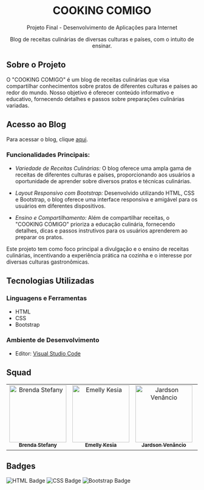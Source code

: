 <h1 align="center">COOKING COMIGO</h1>

<p align="center">Projeto Final - Desenvolvimento de Aplicações para Internet</p>

<p align="center">Blog de receitas culinárias de diversas culturas e países, com o intuito de ensinar.</p>

## Sobre o Projeto

O "COOKING COMIGO" é um blog de receitas culinárias que visa compartilhar conhecimentos sobre pratos de diferentes culturas e países ao redor do mundo. Nosso objetivo é oferecer conteúdo informativo e educativo, fornecendo detalhes e passos sobre preparações culinárias variadas.

## Acesso ao Blog

Para acessar o blog, clique [aqui](https://cookingcomigo.netlify.app/).

### Funcionalidades Principais:

- *Variedade de Receitas Culinárias:* O blog oferece uma ampla gama de receitas de diferentes culturas e países, proporcionando aos usuários a oportunidade de aprender sobre diversos pratos e técnicas culinárias.

- *Layout Responsivo com Bootstrap:* Desenvolvido utilizando HTML, CSS e Bootstrap, o blog oferece uma interface responsiva e amigável para os usuários em diferentes dispositivos.

- *Ensino e Compartilhamento:* Além de compartilhar receitas, o "COOKING COMIGO" prioriza a educação culinária, fornecendo detalhes, dicas e passos instrutivos para os usuários aprenderem ao preparar os pratos.

Este projeto tem como foco principal a divulgação e o ensino de receitas culinárias, incentivando a experiência prática na cozinha e o interesse por diversas culturas gastronômicas.

## Tecnologias Utilizadas

### Linguagens e Ferramentas

- HTML
- CSS
- Bootstrap

### Ambiente de Desenvolvimento

- Editor: [Visual Studio Code](https://code.visualstudio.com)

## Squad

<table align="center">
  <tr>
    <td align="center"><a href="https://github.com/BrendaStefany"><img src="https://avatars.githubusercontent.com/u/85852834?v=4" width="150px" alt="Brenda Stefany"/><br /><sub><b>Brenda Stefany</b></sub></a</td>
    <td align="center"><a href="https://github.com/EmellyKesia"><img src="https://avatars.githubusercontent.com/u/143356737?v=4" width="150px" alt="Emelly Kesia"/><br /><sub><b>Emelly Kesia</b></sub></a></td>
    <td align="center"><a href="https://github.com/jardson123442"><img src="https://avatars.githubusercontent.com/u/126803792?v=4" width="150px" alt="Jardson Venâncio"/><br /><sub><b>Jardson Venâncio</b></sub></a></td>
    <td align="center"><a href="https://github.com/nuttiju"><img src="https://avatars.githubusercontent.com/u/82540936?v=4" width="150px" alt="Júlia Nutti"/><br /><sub><b>Júlia Nutti</b></sub></a></td>
    </sub></a></td>
  </tr>
</table>

## Badges
![HTML Badge](https://img.shields.io/badge/HTML5%20-%23E34F26.svg?&style=plastic&logo=html5&logoColor=white) 
![CSS Badge](https://img.shields.io/badge/CSS3%20-%231572B6.svg?&style=plastic&logo=css3&logoColor=white)
![Bootstrap Badge](https://img.shields.io/badge/Bootstrap-%23563D7C.svg?&style=plastic&logo=bootstrap&logoColor=white)
